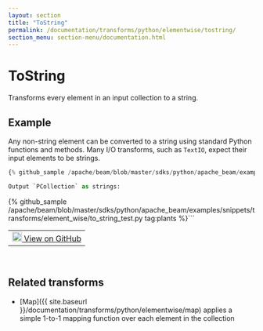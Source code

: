 ```yaml
---
layout: section
title: "ToString"
permalink: /documentation/transforms/python/elementwise/tostring/
section_menu: section-menu/documentation.html
---
```

<!--
Licensed under the Apache License, Version 2.0 (the "License");
you may not use this file except in compliance with the License.
You may obtain a copy of the License at

http://www.apache.org/licenses/LICENSE-2.0

Unless required by applicable law or agreed to in writing, software
distributed under the License is distributed on an "AS IS" BASIS,
WITHOUT WARRANTIES OR CONDITIONS OF ANY KIND, either express or implied.
See the License for the specific language governing permissions and
limitations under the License.
-->

# ToString

<script type="text/javascript">
localStorage.setItem('language', 'language-py')
</script>

Transforms every element in an input collection to a string.

## Example

Any non-string element can be converted to a string using standard Python functions and methods.
Many I/O transforms, such as `TextIO`, expect their input elements to be strings.

```py
{% github_sample /apache/beam/blob/master/sdks/python/apache_beam/examples/snippets/transforms/element_wise/to_string.py tag:to_string %}```

Output `PCollection` as strings:

```
{% github_sample /apache/beam/blob/master/sdks/python/apache_beam/examples/snippets/transforms/element_wise/to_string_test.py tag:plants %}```

<table>
  <td>
    <a class="button" target="_blank"
        href="https://github.com/apache/beam/blob/master/sdks/python/apache_beam/examples/snippets/transforms/element_wise/to_string.py">
      <img src="https://www.tensorflow.org/images/GitHub-Mark-32px.png"
        width="20px" height="20px" alt="View on GitHub" />
      View on GitHub
    </a>
  </td>
</table>
<br>

## Related transforms

* [Map]({{ site.baseurl }}/documentation/transforms/python/elementwise/map) applies a simple 1-to-1 mapping function over each element in the collection
